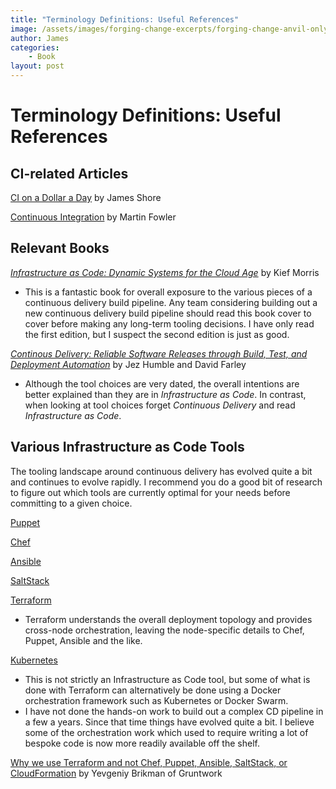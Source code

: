 ```yaml
---
title: "Terminology Definitions: Useful References"
image: /assets/images/forging-change-excerpts/forging-change-anvil-only.png
author: James
categories: 
    - Book
layout: post
---
```


# Terminology Definitions: Useful References

## CI-related Articles

[CI on a Dollar a Day](https://www.jamesshore.com/Blog/Continuous-Integration-on-a-Dollar-a-Day.html) by James Shore

[Continuous Integration](https://www.martinfowler.com/articles/continuousIntegration.html) by Martin Fowler

## Relevant Books

[*Infrastructure as Code: Dynamic Systems for the Cloud Age*](https://www.amazon.com/dp/1098114671) by Kief Morris
+ This is a fantastic book for overall exposure to the various pieces of a continuous delivery build pipeline. Any team considering building out a new continuous delivery build pipeline should read this book cover to cover before making any long-term tooling decisions. I have only read the first edition, but I suspect the second edition is just as good.

[*Continous Delivery: Reliable Software Releases through Build, Test, and Deployment Automation*](https://www.amazon.com/dp/B003YMNVC0) by Jez Humble and David Farley
+ Although the tool choices are very dated, the overall intentions are better explained than they are in *Infrastructure as Code*. In contrast, when looking at tool choices forget *Continuous Delivery* and read *Infrastructure as Code*.

## Various Infrastructure as Code Tools

The tooling landscape around continuous delivery has evolved quite a bit and continues to evolve rapidly. I recommend you do a good bit of research to figure out which tools are currently optimal for your needs before committing to a given choice.

[Puppet](https://puppet.com/)

[Chef](https://www.chef.io/products/chef-infra/)

[Ansible](https://www.ansible.com/)

[SaltStack](https://www.saltstack.com/)

[Terraform](https://www.terraform.io/intro/vs/index.html)
+ Terraform understands the overall deployment topology and provides cross-node orchestration, leaving the node-specific details to Chef, Puppet, Ansible and the like.

[Kubernetes](https://kubernetes.io/)
+ This is not strictly an Infrastructure as Code tool, but some of what is done with Terraform can alternatively be done using a Docker orchestration framework such as Kubernetes or Docker Swarm.
+ I have not done the hands-on work to build out a complex CD pipeline in a few a years. Since that time things have evolved quite a bit. I believe some of the orchestration work which used to require writing a lot of bespoke code is now more readily available off the shelf. 

[Why we use Terraform and not Chef, Puppet, Ansible, SaltStack, or CloudFormation](https://blog.gruntwork.io/why-we-use-terraform-and-not-chef-puppet-ansible-saltstack-or-cloudformation-7989dad2865c) by Yevgeniy Brikman of Gruntwork
